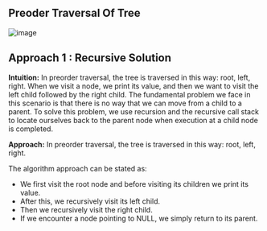 ## Preoder Traversal Of Tree

![image](https://user-images.githubusercontent.com/39462578/225216188-4edc1881-2c12-438a-81ab-4ba956753727.png)

## Approach 1 : Recursive Solution

**Intuition:** In preorder traversal, the tree is traversed in this way: root, left, right. When we visit a node, we print its value, and then we want to visit the left child followed by the right child. The fundamental problem we face in this scenario is that there is no way that we can move from a child to a parent. To solve this problem, we use recursion and the recursive call stack to locate ourselves back to the parent node when execution at a child node is completed.

**Approach:** In preorder traversal, the tree is traversed in this way: root, left, right.

The algorithm approach can be stated as:

- We first visit the root node and before visiting its children we print its value.
- After this, we recursively visit its left child.
- Then we recursively visit the right child.
- If we encounter a node pointing to NULL, we simply return to its parent.
